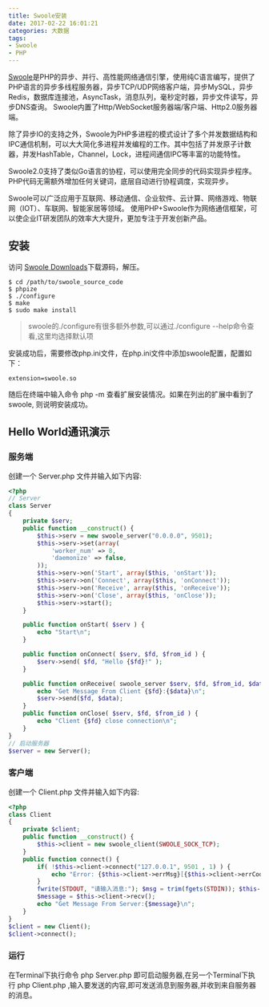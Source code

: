 ```yaml
---
title: Swoole安装
date: 2017-02-22 16:01:21
categories: 大数据
tags:
- Swoole
- PHP
---
```


[Swoole](http://www.swoole.com/)是PHP的异步、并行、高性能网络通信引擎，使用纯C语言编写，提供了PHP语言的异步多线程服务器，异步TCP/UDP网络客户端，异步MySQL，异步Redis，数据库连接池，AsyncTask，消息队列，毫秒定时器，异步文件读写，异步DNS查询。 Swoole内置了Http/WebSocket服务器端/客户端、Http2.0服务器端。

除了异步IO的支持之外，Swoole为PHP多进程的模式设计了多个并发数据结构和IPC通信机制，可以大大简化多进程并发编程的工作。其中包括了并发原子计数器，并发HashTable，Channel，Lock，进程间通信IPC等丰富的功能特性。

Swoole2.0支持了类似Go语言的协程，可以使用完全同步的代码实现异步程序。PHP代码无需额外增加任何关键词，底层自动进行协程调度，实现异步。

Swoole可以广泛应用于互联网、移动通信、企业软件、云计算、网络游戏、物联网（IOT）、车联网、智能家居等领域。 使用PHP+Swoole作为网络通信框架，可以使企业IT研发团队的效率大大提升，更加专注于开发创新产品。

## 安装

访问 [Swoole Downloads](https://github.com/swoole/swoole-src/releases)下载源码，解压。

~~~Shell
$ cd /path/to/swoole_source_code
$ phpize
$ ./configure
$ make
$ sudo make install
~~~

>swoole的./configure有很多额外参数,可以通过./configure --help命令查看,这里均选择默认项

安装成功后，需要修改php.ini文件，在php.ini文件中添加swoole配置，配置如下：

~~~Shell
extension=swoole.so
~~~

随后在终端中输入命令 php -m 查看扩展安装情况。如果在列出的扩展中看到了swoole, 则说明安装成功。

## Hello World通讯演示

### 服务端

创建一个 Server.php 文件并输入如下内容:

~~~PHP
<?php
// Server
class Server
{
    private $serv;
    public function __construct() {
        $this->serv = new swoole_server("0.0.0.0", 9501);
        $this->serv->set(array(
            'worker_num' => 8,
            'daemonize' => false,
        ));
        $this->serv->on('Start', array($this, 'onStart'));
        $this->serv->on('Connect', array($this, 'onConnect'));
        $this->serv->on('Receive', array($this, 'onReceive'));
        $this->serv->on('Close', array($this, 'onClose'));
        $this->serv->start();
    }

    public function onStart( $serv ) {
        echo "Start\n";
    }

    public function onConnect( $serv, $fd, $from_id ) {
        $serv->send( $fd, "Hello {$fd}!" );
    }

    public function onReceive( swoole_server $serv, $fd, $from_id, $data ) {
        echo "Get Message From Client {$fd}:{$data}\n";
        $serv->send($fd, $data);
    }
    public function onClose( $serv, $fd, $from_id ) {
        echo "Client {$fd} close connection\n";
    }
}
// 启动服务器
$server = new Server();
~~~

### 客户端

创建一个 Client.php 文件并输入如下内容:

~~~PHP
<?php
class Client
{
    private $client;
    public function __construct() {
        $this->client = new swoole_client(SWOOLE_SOCK_TCP);
    }
    public function connect() {
        if( !$this->client->connect("127.0.0.1", 9501 , 1) ) {
            echo "Error: {$this->client->errMsg}[{$this->client->errCode}]\n";
        }
        fwrite(STDOUT, "请输入消息:"); $msg = trim(fgets(STDIN)); $this->client->send( $msg );
        $message = $this->client->recv();
        echo "Get Message From Server:{$message}\n";
    }
}
$client = new Client();
$client->connect();
~~~

### 运行

在Terminal下执行命令 php Server.php 即可启动服务器,在另一个Terminal下执行 php
Client.php ,输入要发送的内容,即可发送消息到服务器,并收到来自服务器的消息。